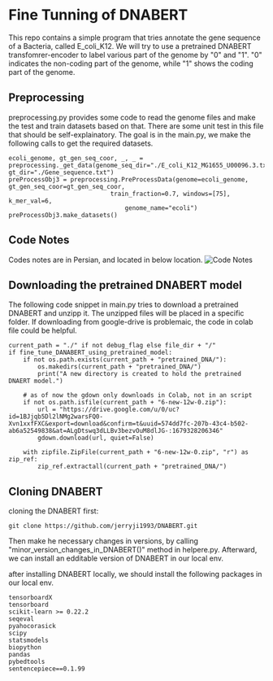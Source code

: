 # Fine Tunning of DNABERT
This repo contains a simple program that tries annotate the gene sequence of a Bacteria, called E_coli_K12. We will try to use a pretrained DNABERT transfomrer-encoder to label various part of the genome by "0" and "1". "0" indicates the non-coding part of the genome, while "1" shows the coding part of the genome.

## Preprocessing
preprocessing.py provides some code to read the genome files and make the test and train datasets  based on that. There are some unit test in this file that should be self-explainatory. The goal is in the main.py, we make the following calls to get the required datasets.


```
ecoli_genome, gt_gen_seq_coor, _, _ = preprocessing._get_data(genome_seq_dir="./E_coli_K12_MG1655_U00096.3.txt", gt_dir="./Gene_sequence.txt")
preProcessObj3 = preprocessing.PreProcessData(genome=ecoli_genome, gt_gen_seq_coor=gt_gen_seq_coor,
                            train_fraction=0.7, windows=[75], k_mer_val=6,
                                genome_name="ecoli")
preProcessObj3.make_datasets()
```


## Code Notes
Codes notes are in Persian, and located in below location.
![Code Notes](notes)


## Downloading the pretrained DNABERT model
The following code snippet in main.py tries to download a pretrained DNABERT and unzipp it. The unzipped files will be placed in a specific folder.
If downloading from google-drive is problemaic, the code in colab file could be helpful.

```
current_path = "./" if not debug_flag else file_dir + "/"
if fine_tune_DANABERT_using_pretrained_model:
    if not os.path.exists(current_path + "pretrained_DNA/"):
        os.makedirs(current_path + "pretrained_DNA/")
        print("A new directory is created to hold the pretrained DNAERT model.")

    # as of now the gdown only downloads in Colab, not in an script
    if not os.path.isfile(current_path + "6-new-12w-0.zip"):
        url = "https://drive.google.com/u/0/uc?id=1BJjqb5Dl2lNMg2warsFQ0-Xvn1xxfFXC&export=download&confirm=t&uuid=574dd7fc-207b-43c4-b502-ab6a52549838&at=ALgDtswq3dLLBv3bezvOuM8dlJG-:1679328206346"
        gdown.download(url, quiet=False)

    with zipfile.ZipFile(current_path + "6-new-12w-0.zip", "r") as zip_ref:
        zip_ref.extractall(current_path + "pretrained_DNA/")
```

## Cloning DNABERT
cloning the DNABERT first:

```
git clone https://github.com/jerryji1993/DNABERT.git
```
Then make he necessary changes in versions, by calling "minor_version_changes_in_DNABERT()" method in helpere.py.
Afterward, we can install an edditable version of DNABERT in our local env.

after installing DNABERT locally, we should install the following packages in our local env.
```
tensorboardX
tensorboard
scikit-learn >= 0.22.2
seqeval
pyahocorasick
scipy
statsmodels
biopython
pandas
pybedtools
sentencepiece==0.1.99
```
